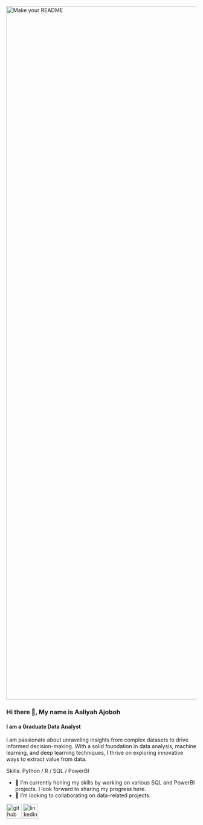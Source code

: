 <img width="1834" alt="Make your README" src="https://github.com/aaliyahajoboh/aaliyahajoboh/assets/130396941/66ba367a-955f-4b37-84c2-dbaa4671780e">

### Hi there 👋, My name is Aaliyah Ajoboh
#### I am a Graduate Data Analyst
I am passionate about unraveling insights from complex datasets to drive informed decision-making. With a solid foundation in data analysis, machine learning, and deep learning techniques, I thrive on exploring innovative ways to extract value from data. 

Skills: Python / R / SQL / PowerBI 

- 🔭 I'm currently honing my skills by working on various SQL and PowerBI projects. I look forward to sharing my progress here. 
- 👯 I’m looking to collaborating on data-related projects. 



[<img src='https://cdn.jsdelivr.net/npm/simple-icons@3.0.1/icons/github.svg' alt='github' height='40'>](https://github.com/aaliyahajoboh)  [<img src='https://cdn.jsdelivr.net/npm/simple-icons@3.0.1/icons/linkedin.svg' alt='linkedin' height='40'>](https://www.linkedin.com/in/aaliyahajoboh/)  



